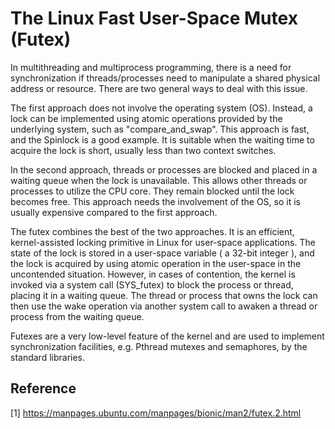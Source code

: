 # The Linux Fast User-Space Mutex (Futex)

In multithreading and multiprocess programming, there is a need for synchronization if threads/processes need to manipulate a shared physical address or resource. There are two general ways to deal with this issue. 

The first approach does not involve the operating system (OS). Instead, a lock can be implemented using atomic operations provided by the underlying system, such as "compare_and_swap". This approach is fast, and the Spinlock is a good example. It is suitable when the waiting time to acquire the lock is short, usually less than two context switches.

In the second approach, threads or processes are blocked and placed in a waiting queue when the lock is unavailable. This allows other threads or processes to utilize the CPU core. They remain blocked until the lock becomes free. This approach needs the involvement of the OS, so it is usually expensive compared to the first approach.

The futex combines the best of the two approaches. It is an efficient, kernel-assisted locking primitive in Linux for user-space applications. The state of the lock is stored in a user-space variable ( a 32-bit integer ), and the lock is acquired by using atomic operation in the user-space in the uncontended situation.  However, in cases of contention, the kernel is invoked via a system call (SYS_futex) to block the process or thread, placing it in a waiting queue. The thread or process that owns the lock can then use the wake operation via another system call to awaken a thread or process from the waiting queue.

Futexes are a very low-level feature of the kernel and are used to implement synchronization facilities, e.g. Pthread mutexes and semaphores, by the standard libraries.

## Reference

[1] https://manpages.ubuntu.com/manpages/bionic/man2/futex.2.html
